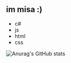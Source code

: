 ## im misa :)
- c#
- js
- html
- css



![Anurag's GitHub stats](https://github-readme-stats.vercel.app/api?username=bluishim&show_icons=true)
